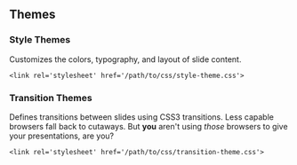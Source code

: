 ---
---

## Themes

### Style Themes

Customizes the colors, typography, and layout of slide content.

    <link rel='stylesheet' href='/path/to/css/style-theme.css'>

### Transition Themes

Defines transitions between slides using CSS3 transitions.
Less capable browsers fall back to cutaways. But __you__ aren't using _those_ browsers
to give your presentations, are you?

    <link rel='stylesheet' href='/path/to/css/transition-theme.css'>

